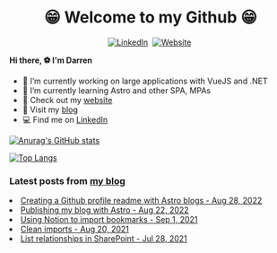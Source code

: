 <p>
<h1 align="center"><b>😁 Welcome to my Github 😁</b></h1>
</p>

<p align="center">
<a href="https://www.linkedin.com/in/darren-xu-profile/"><img src="https://img.shields.io/badge/linkedin-%230077B5.svg?&style=for-the-badge&logo=linkedin&logoColor=white" alt="LinkedIn" /></a>&nbsp;
<a href="https://darrenxu.com/"><img src="https://img.shields.io/badge/-Website-%23ff69b4&?style=for-the-badge&?color=ff69b4" alt="Website" /></a>&nbsp;

</p>

**Hi there, :soccer: I'm Darren**
- 🔭 I’m currently working on large applications with VueJS and .NET
- 🌱 I’m currently learning Astro and other SPA, MPAs
- :eyes: Check out my [website](https://darrenxu.com)
- :newspaper: Visit my [blog](https://blog.darrenxu.com)
- :computer: Find me on [LinkedIn](https://www.linkedin.com/in/darren-xu-profile/)

[![Anurag's GitHub stats](https://github-readme-stats.vercel.app/api?username=darrenxu94&show_icons=true&bg_color=30,e96443,904e95&title_color=fff&text_color=fff&icon_color=fff)](https://github.com/anuraghazra/github-readme-stats)

[![Top Langs](https://github-readme-stats.vercel.app/api/top-langs/?username=anuraghazra&layout=compact)](https://github.com/anuraghazra/github-readme-stats)

### Latest posts from [my blog](https://blog.darrenxu.com)
<!-- BLOG-POST-LIST:START --><li><a href='https://blog.darrenxu.com/blog/github-blog-feed/' target='_blank'>Creating a Github profile readme with Astro blogs - Aug 28, 2022</a></li><li><a href='https://blog.darrenxu.com/blog/astro-blog/' target='_blank'>Publishing my blog with Astro - Aug 22, 2022</a></li><li><a href='https://blog.darrenxu.com/blog/notion-bookmarks/' target='_blank'>Using Notion to import bookmarks - Sep 1, 2021</a></li><li><a href='https://blog.darrenxu.com/blog/clean-imports/' target='_blank'>Clean imports - Aug 20, 2021</a></li><li><a href='https://blog.darrenxu.com/blog/list-relationships/' target='_blank'>List relationships in SharePoint - Jul 28, 2021</a></li><!-- BLOG-POST-LIST:END -->
